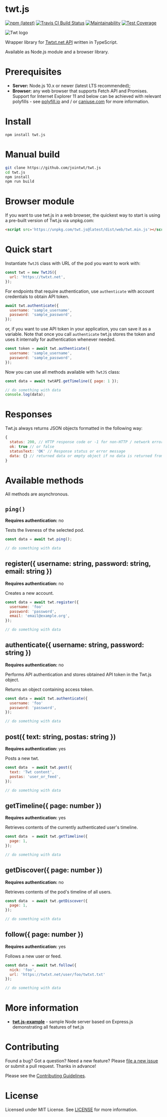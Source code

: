 # twt.js

[![npm (latest)](https://img.shields.io/npm/v/twt.js/latest.svg)](https://www.npmjs.com/package/twt.js)
[![Travis CI Build Status](https://travis-ci.org/jointwt/twt.js.svg?branch=master)](https://travis-ci.org/jointwt/twt.js)
[![Maintainability](https://api.codeclimate.com/v1/badges/ee5082067e2cc64784bc/maintainability)](https://codeclimate.com/github/jointwt/twt.js/maintainability)
[![Test Coverage](https://api.codeclimate.com/v1/badges/ee5082067e2cc64784bc/test_coverage)](https://codeclimate.com/github/jointwt/twt.js/test_coverage)

![Twt logo](https://raw.githubusercontent.com/jointwt/twt.js/master/assets/logo.png)

Wrapper library for [Twtxt.net API](http://dev.twtxt.net/doc/api.html) written in TypeScript.

Available as Node.js module and a browser library.

# Prerequisites

* **Server:** Node.js 10.x or newer (latest LTS recommended);
* **Browser:** any web browser that supports Fetch API and Promises. Support for Internet Explorer 11 and below can be achieved with relevant polyfills - see [polyfill.io](https://polyfill.io/) and / or [caniuse.com](https://caniuse.com/) for more information.

# Install

`npm install twt.js`

# Manual build

```bash
git clone https://github.com/jointwt/twt.js
cd twt.js
npm install
npm run build
```

# Browser module

If you want to use twt.js in a web browser, the quickest way to start is using a pre-built version of Twt.js via unpkg.com:

```html
<script src='https://unpkg.com/twt.js@latest/dist/web/twt.min.js'></script>
```

# Quick start

Instantiate `TwtJS` class with URL of the pod you want to work with:

```js
const twt = new TwtJS({
  url: 'https://twtxt.net',
});
```

For endpoints that require authentication, use `authenticate` with account credentials to obtain API token.

```js
await twt.authenticate({
  username: 'sample_username',
  password: 'sample_password',
});
```

or, if you want to use API token in your application, you can save it as a variable. Note that once you call `authenticate` twt.js stores the token and uses it internally for authentication whenever needed.

```js
const token = await twt.authenticate({
  username: 'sample_username',
  password: 'sample_password',
});
```

Now you can use all methods available with `TwtJS` class:

```js
const data = await twtAPI.getTimeline({ page: 1 });

// do something with data
console.log(data);
```

# Responses

Twt.js always returns JSON objects formatted in the following way:

```js
{
  status: 200, // HTTP response code or -1 for non-HTTP / network errors
  ok: true // or false
  statusText: 'OK' // Response status or error message
  data: {} // returned data or empty object if no data is returned from the API
}
```

# Available methods

All methods are asynchronous.

## `ping()`

**Requires authentication:** no

Tests the liveness of the selected pod.

```js
const data = await twt.ping();

// do something with data
```
## register({ username: string, password: string, email: string })

**Requires authentication:** no

Creates a new account.

```js
const data = await twt.register({
  username: 'foo'
  password: 'password',
  email: 'email@example.org',
});

// do something with data
```

## authenticate({ username: string, password: string })

**Requires authentication:** no

Performs API authentication and stores obtained API token in the Twt.js object.

Returns an object containing access token.

```js
const data = await twt.authenticate({
  username: 'foo'
  password: 'password',
});

// do something with data
```

## post({ text: string, postas: string })

**Requires authentication:** yes

Posts a new twt.

```js
const data  = await twt.post({
  text: 'Twt content',
  postas: 'user_or_feed',
});

// do something with data
```

## getTimeline({ page: number })

**Requires authentication:** yes

Retrieves contents of the currently authenticated user's timeline.

```js
const data  = await twt.getTimeline({
  page: 1,
});

// do something with data
```

## getDiscover({ page: number })

**Requires authentication:** no

Retrieves contents of the pod's timeline of all users.

```js
const data  = await twt.getDiscover({
  page: 1,
});

// do something with data
```

## follow({ page: number })

**Requires authentication:** yes

Follows a new user or feed.

```js
const data  = await twt.follow({
  nick: 'foo',
  url: 'https://twtxt.net/user/foo/twtxt.txt'
});

// do something with data
```

# More information

* **[twt.js-example](https://github.com/jointwt/twt.js-example)** - sample Node server based on Express.js demonstrating all features of twt.js

# Contributing

Found a bug? Got a question? Need a new feature? Please [file a new issue](https://github.com/jointwt/twt.js/issues) or submit a pull request. Thanks in advance!

Please see the [Contributing Guidelines](https://github.com/jointwt/twt.js/blob/master/CONTRIBUTING.md).

# License

Licensed under MIT License. See [LICENSE](https://github.com/jointwt/twt.js/blob/master/LICENSE) for more information.
